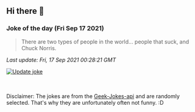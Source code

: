 ## Hi there 👋

### Joke of the day (Fri Sep 17 2021)
<!-- joke -->
>There are two types of people in the world... people that suck, and Chuck Norris.
<!-- /joke -->

*Last update: Fri, 17 Sep 2021 00:28:21 GMT*

[![Update joke](https://github.com/nclskfm/nclskfm/actions/workflows/joke.yml/badge.svg)](https://github.com/nclskfm/nclskfm/actions/workflows/joke.yml)

<br><br>
Disclaimer: The jokes are from the [Geek-Jokes-api](https://github.com/sameerkumar18/geek-joke-api) and are randomly selected. That's why they are unfortunately often not funny. :D

